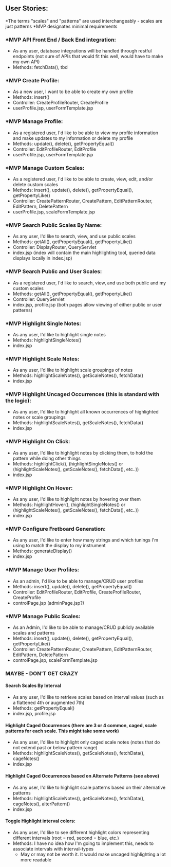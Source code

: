 
## User Stories:
*The terms "scales" and "patterns" are used interchangeably - scales are just patterns
*MVP designates minimal requirements

### *MVP API Front End / Back End integration:
- As any user, database integrations will be handled through restful endpoints (not sure of APIs that would fit this well, would have to make my own API)
- Methods: fetchData(), tbd

### *MVP Create Profile:
- As a new user, I want to be able to create my own profile
- Methods: insert()
- Controller: CreateProfileRouter, CreateProfile
- userProfile.jsp, userFormTemplate.jsp

### *MVP Manage Profile:
- As a registered user, I'd like to be able to view my profile information and make updates to my information or delete my profile
- Methods: update(), delete(), getPropertyEqual()
- Controller: EditProfileRouter, EditProfile
- userProfile.jsp, userFormTemplate.jsp

### *MVP Manage Custom Scales:
- As a registered user, I'd like to be able to create, view, edit, and/or delete custom scales
- Methods: insert(), update(), delete(), getPropertyEqual(), getPropertyLike()
- Controller: CreatePatternRouter, CreatePattern, EditPatternRouter, EditPattern, DeletePattern 
- userProfile.jsp, scaleFormTemplate.jsp

### *MVP Search Public Scales By Name:
- As any user, I'd like to search, view, and use public scales
- Methods: getAll(), getPropertyEqual(), getPropertyLike()
- Controller: DisplayRouter, QueryServlet
- index.jsp (index will contain the main highlighting tool, queried data displays locally in index.jsp)

### *MVP Search Public and User Scales:
- As a registered user, I'd like to search, view, and use both public and my custom scales
- Methods: getAll(), getPropertyEqual(), getPropertyLike()
- Controller: QueryServlet
- index.jsp, profile.jsp (both pages allow viewing of either public or user patterns)

### *MVP Highlight Single Notes:
- As any user, I'd like to highlight single notes
- Methods: highlightSingleNotes()
- index.jsp

### *MVP Highlight Scale Notes:
- As any user, I'd like to highlight scale groupings of notes
- Methods: highlightScaleNotes(), getScaleNotes(), fetchData()
- index.jsp

### *MVP Highlight Uncaged Occurrences (this is standard with the logic):
- As any user, I'd like to highlight all known occurrences of highlighted notes or scale groupings
- Methods: highlightScaleNotes(), getScaleNotes(), fetchData()
- index.jsp

### *MVP Highlight On Click:
- As any user, I'd like to highlight notes by clicking them, to hold the pattern while doing other things
- Methods: highlightClick(), (highlightSingleNotes() or (highlightScaleNotes(), getScaleNotes(), fetchData(), etc..))
- index.jsp

### *MVP Highlight On Hover:
- As any user, I'd like to highlight notes by hovering over them
- Methods: highlightHover(), (highlightSingleNotes() or (highlightScaleNotes(), getScaleNotes(), fetchData(), etc..))
- index.jsp

### *MVP Configure Fretboard Generation:
- As any user, I'd like to enter how many strings and which tunings I'm using to match the display to my instrument
- Methods: generateDisplay()
- index.jsp

### *MVP Manage User Profiles:
- As an admin, I'd like to be able to manage/CRUD user profiles
- Methods: insert(), update(), delete(), getPropertyEqual()
- Controller: EditProfileRouter, EditProfile, CreateProfileRouter, CreateProfile
- controlPage.jsp (adminPage.jsp?)

### *MVP Manage Public Scales:
- As an Admin, I'd like to be able to manage/CRUD publicly available scales and patterns
- Methods: insert(), update(), delete(), getPropertyEqual(), getPropertyLike()
- Controller: CreatePatternRouter, CreatePattern, EditPatternRouter, EditPattern, DeletePattern
- controlPage.jsp, scaleFormTemplate.jsp


### MAYBE - DON'T GET CRAZY
#### Search Scales By Interval
- As any user, I'd like to retrieve scales based on interval values (such as a flattened 4th or augmented 7th)
- Methods: getPropertyEqual()
- index.jsp, profile.jsp

#### Highlight Caged Occurrences (there are 3 or 4 common, caged, scale patterns for each scale. This might take some work)
- As any user, I'd like to highlight only caged scale notes (notes that do not extend past or below pattern range)
- Methods: highlightScaleNotes(), getScaleNotes(), fetchData(), cageNotes()
- index.jsp

#### Highlight Caged Occurrences based on Alternate Patterns (see above)
- As any user, I'd like to highlight scale patterns based on their alternative patterns
- Methods: highlightScaleNotes(), getScaleNotes(), fetchData(), cageNotes(), alterPattern()
- index.jsp

#### Toggle Highlight interval colors:
- As any user, I'd like to see different highlight colors representing different intervals (root = red, second = blue, etc.)
- Methods: I have no idea how I'm going to implement this, needs to associate intervals with interval-types
  - May or may not be worth it. It would make uncaged highlighting a lot more readable
